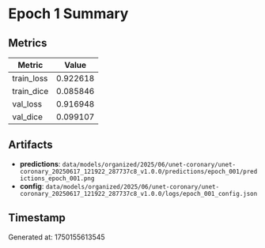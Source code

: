 # Epoch 1 Summary

## Metrics
| Metric | Value |
|--------|-------|
| train_loss | 0.922618 |
| train_dice | 0.085846 |
| val_loss | 0.916948 |
| val_dice | 0.099107 |


## Artifacts
- **predictions**: `data/models/organized/2025/06/unet-coronary/unet-coronary_20250617_121922_287737c8_v1.0.0/predictions/epoch_001/predictions_epoch_001.png`
- **config**: `data/models/organized/2025/06/unet-coronary/unet-coronary_20250617_121922_287737c8_v1.0.0/logs/epoch_001_config.json`


## Timestamp
Generated at: 1750155613545
